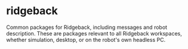 ridgeback
======

Common packages for Ridgeback, including messages and robot description. These are packages relevant
to all Ridgeback workspaces, whether simulation, desktop, or on the robot's own headless PC.
